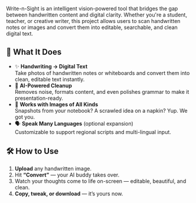 Write-n-Sight is an intelligent vision-powered tool that bridges the gap between handwritten content and digital clarity. 
Whether you're a student, teacher, or creative writer, this project allows users to scan handwritten notes or images and convert them into editable, searchable, and clean digital text.
## 🌟 What It Does

- ✨ **Handwriting → Digital Text**  
  Take photos of handwritten notes or whiteboards and convert them into clean, editable text instantly.
- 🧠 **AI-Powered Cleanup**  
  Removes noise, formats content, and even polishes grammar to make it presentation-ready.
- 🎨 **Works with Images of All Kinds**  
  Snapshots from your notebook? A scrawled idea on a napkin? Yup. We got you.
- 🗣️ **Speak Many Languages** (optional expansion)  
  Customizable to support regional scripts and multi-lingual input.
 
## 🛠️ How to Use

1. **Upload** any handwritten image.  
2. Hit **“Convert”** — your AI buddy takes over.  
3. Watch your thoughts come to life on-screen — editable, beautiful, and clean.  
4. **Copy, tweak, or download** — it’s yours now.
